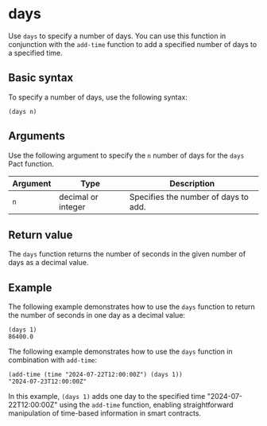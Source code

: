 # days

Use `days` to specify a number of days. 
You can use this function in conjunction with the `add-time` function to add a specified number of days to a specified time.

## Basic syntax

To specify a number of days, use the following syntax:

```pact
(days n)
```

## Arguments

Use the following argument to specify the `n` number of days for the `days` Pact function.

| Argument | Type | Description |
| --- | --- | --- |
| `n` | decimal or integer | Specifies the number of days to add. |

## Return value

The `days` function returns the number of seconds in the given number of days as a decimal value.

## Example

The following example demonstrates how to use the `days` function to return the number of seconds in one day as a decimal value:

```pact
(days 1)
86400.0
```

The following example demonstrates how to use the `days` function in combination with `add-time`:

```pact
(add-time (time "2024-07-22T12:00:00Z") (days 1))
"2024-07-23T12:00:00Z"
```

In this example, `(days 1)` adds one day to the specified time "2024-07-22T12:00:00Z" using the `add-time` function, enabling straightforward manipulation of time-based information in smart contracts.
